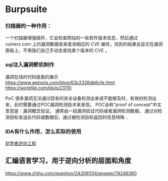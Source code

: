 # Burpsuite

### 扫描器的一种作用：
一个扫描器增强插件，它会检查网站的一些软件版本信息，然后通过 vulners.com 上的漏洞数据库来查询相应的 CVE 编号，找到的结果会显示在漏洞面板上，不用我们自己手动去查找某个版本的 CVE 。


### sql注入漏洞靶机制作
漏洞在线的代码层面的展示
https://www.wetools.com/blog/63c2326db6cfe.html
https://worktile.com/kb/p/23110



PoC
 很多漏洞无法通过现有的安全设备检测出来或不能够及时、有效的检测出来，此时需要通过POC漏洞检测技术来发现。 POC全称“proof of concept”中文意思是：漏洞概念验证。 通常由一段漏洞验证代码或者漏洞检测数据。 通过对检测目标发送此代码或数据后，通过被检测目标返回的信息特殊 ..



### IDA有什么作用，怎么实际的使用

[初学者逆向工程](https://www.bookstack.cn/read/RE4B-CN/a7382f057935f6bb.md)



## 汇编语言学习，用于逆向分析的层面和角度
https://www.zhihu.com/question/24209334/answer/74246360

